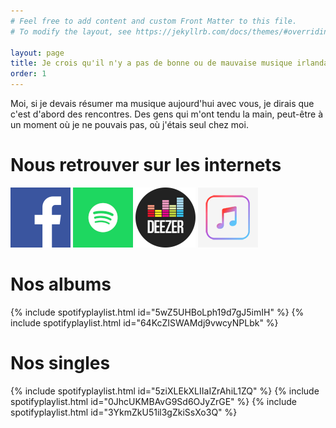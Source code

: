 ```yaml
---
# Feel free to add content and custom Front Matter to this file.
# To modify the layout, see https://jekyllrb.com/docs/themes/#overriding-theme-defaults

layout: page
title: Je crois qu'il n'y a pas de bonne ou de mauvaise musique irlandaise
order: 1
---
```


Moi, si je devais résumer ma musique aujourd'hui avec vous, je dirais que c'est d'abord des rencontres. Des gens qui m'ont tendu la main, peut-être à un moment où je ne pouvais pas, où j'étais seul chez moi.
# Nous retrouver sur les internets
[![Facebook](/images/facebook.png)](https://www.facebook.com/TheIrishFever/)
[![Spotify](/images/spotify.png)](https://open.spotify.com/artist/5L20pFQ2OgglIxjRu4hD9S)
[![Deezer](/images/deezer.png)](https://www.deezer.com/fr/artist/14355049)
[![Apple Music](/images/apple.png)](https://music.apple.com/fr/artist/the-irish-fever/1361062466)
# Nos albums
{% include spotifyplaylist.html id="5wZ5UHBoLph19d7gJ5imIH" %}
{% include spotifyplaylist.html id="64KcZISWAMdj9vwcyNPLbk" %}


# Nos singles
{% include spotifyplaylist.html id="5ziXLEkXLIIaIZrAhiL1ZQ" %}
{% include spotifyplaylist.html id="0JhcUKMBAvG9Sd6OJyZrGE" %}
{% include spotifyplaylist.html id="3YkmZkU51il3gZkiSsXo3Q" %}

